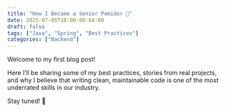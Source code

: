 ```yaml
---
title: "How I Became a Senior Pomidor 🍅"
date: 2025-07-05T10:00:00-04:00
draft: false
tags: ["Java", "Spring", "Best Practices"]
categories: ["Backend"]
---
```


Welcome to my first blog post!

Here I’ll be sharing some of my best practices, stories from real projects, and why I believe that writing clean, maintainable code is one of the most underrated skills in our industry.

Stay tuned! 🚀
